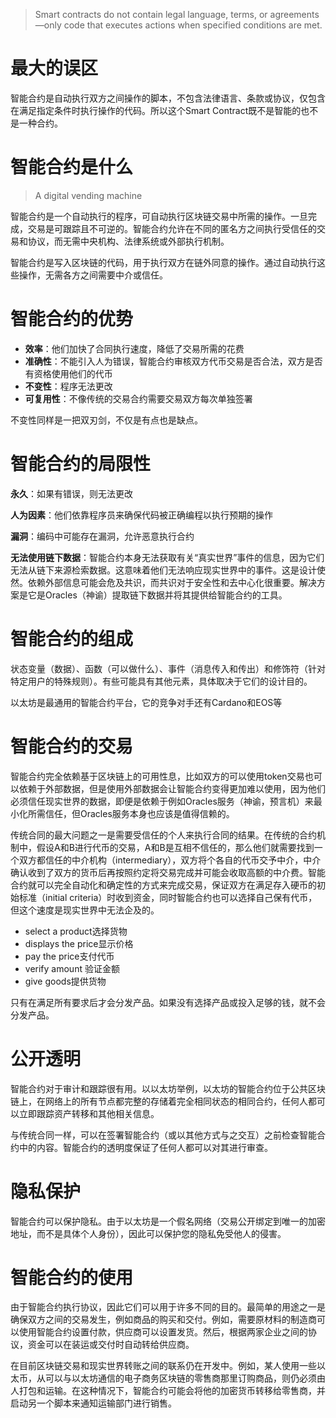 
> Smart contracts do not contain legal language, terms, or agreements—only code that executes actions when specified conditions are met.

# 最大的误区

智能合约是自动执行双方之间操作的脚本，不包含法律语言、条款或协议，仅包含在满足指定条件时执行操作的代码。所以这个Smart Contract既不是智能的也不是一种合约。



# 智能合约是什么

> A digital vending machine


智能合约是一个自动执行的程序，可自动执行区块链交易中所需的操作。一旦完成，交易是可跟踪且不可逆的。智能合约允许在不同的匿名方之间执行受信任的交易和协议，而无需中央机构、法律系统或外部执行机制。


智能合约是写入区块链的代码，用于执行双方在链外同意的操作。通过自动执行这些操作，无需各方之间需要中介或信任。




# 智能合约的优势

- **效率**：他们加快了合同执行速度，降低了交易所需的花费
- **准确性**：不能引入人为错误，智能合约审核双方代币交易是否合法，双方是否有资格使用他们的代币
- **不变性**：程序无法更改
- **可复用性**：不像传统的交易合约需要交易双方每次单独签署

不变性同样是一把双刃剑，不仅是有点也是缺点。

# 智能合约的局限性

**永久**：如果有错误，则无法更改

**人为因素**：他们依靠程序员来确保代码被正确编程以执行预期的操作

**漏洞**：编码中可能存在漏洞，允许恶意执行合约

**无法使用链下数据**：智能合约本身无法获取有关“真实世界”事件的信息，因为它们无法从链下来源检索数据。这意味着他们无法响应现实世界中的事件。这是设计使然。依赖外部信息可能会危及共识，而共识对于安全性和去中心化很重要。解决方案是它是Oracles（神谕）提取链下数据并将其提供给智能合约的工具。

# 智能合约的组成

状态变量（数据）、函数（可以做什么）、事件（消息传入和传出）和修饰符（针对特定用户的特殊规则）。有些可能具有其他元素，具体取决于它们的设计目的。


以太坊是最通用的智能合约平台，它的竞争对手还有Cardano和EOS等



# 智能合约的交易

智能合约完全依赖基于区块链上的可用性息，比如双方的可以使用token交易也可以依赖于外部数据，但是使用外部数据会让智能合约变得更加难以使用，因为他们必须信任现实世界的数据，即便是依赖于例如Oracles服务（神谕，预言机）来最小化所需信任，但Oracles服务本身也应该是值得信赖的。

传统合同的最大问题之一是需要受信任的个人来执行合同的结果。在传统的合约机制中，假设A和B进行代币的交易，A和B是互相不信任的，那么他们就需要找到一个双方都信任的中介机构（intermediary），双方将个各自的代币交予中介，中介确认收到了双方的货币后再按照约定将交易完成并可能会收取高额的中介费。智能合约就可以完全自动化和确定性的方式来完成交易，保证双方在满足存入硬币的初始标准（initial criteria）时收到资金，同时智能合约也可以选择自己保有代币，但这个速度是现实世界中无法企及的。




- select a product选择货物
- displays the price显示价格
- pay the price支付代币
- verify  amount  验证金额
- give goods提供货物

只有在满足所有要求后才会分发产品。如果没有选择产品或投入足够的钱，就不会分发产品。


# 公开透明

智能合约对于审计和跟踪很有用。以以太坊举例，以太坊的智能合约位于公共区块链上，在网络上的所有节点都完整的存储着完全相同状态的相同合约，任何人都可以立即跟踪资产转移和其他相关信息。

与传统合同一样，可以在签署智能合约（或以其他方式与之交互）之前检查智能合约中的内容。智能合约的透明度保证了任何人都可以对其进行审查。


# 隐私保护

智能合约可以保护隐私。由于以太坊是一个假名网络（交易公开绑定到唯一的加密地址，而不是具体个人身份），因此可以保护您的隐私免受他人的侵害。



# 智能合约的使用

由于智能合约执行协议，因此它们可以用于许多不同的目的。最简单的用途之一是确保双方之间的交易发生，例如商品的购买和交付。例如，需要原材料的制造商可以使用智能合约设置付款，供应商可以设置发货。然后，根据两家企业之间的协议，资金可以在装运或交付时自动转给供应商。


在目前区块链交易和现实世界转账之间的联系仍在开发中。例如，某人使用一些以太币，从可以与以太坊通信的电子商务区块链的零售商那里订购商品，则仍必须由人打包和运输。在这种情况下，智能合约可能会将他的加密货币转移给零售商，并启动另一个脚本来通知运输部门进行销售。


